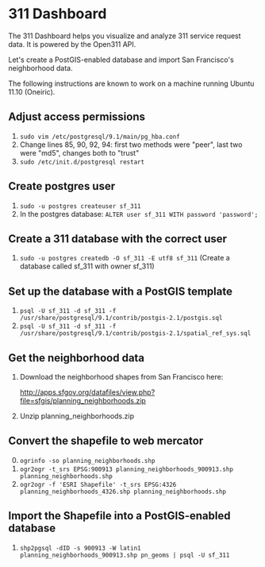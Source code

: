 311 Dashboard
=============

The 311 Dashboard helps you visualize and analyze 311 service request data. It is powered
by the Open311 API.

Let's create a PostGIS-enabled database and import San Francisco's neighborhood data.

The following instructions are known to work on a machine running Ubuntu 11.10 (Oneiric).

Adjust access permissions
-------------------------
1. `sudo vim /etc/postgresql/9.1/main/pg_hba.conf`
2. Change lines 85, 90, 92, 94: first two methods were "peer", last two were "md5", changes both to "trust"
3. `sudo /etc/init.d/postgresql restart`

Create postgres user
--------------------
1. `sudo -u postgres createuser sf_311`
2. In the postgres database: `ALTER user sf_311 WITH password 'password';`

Create a 311 database with the correct user
-------------------------------------------
1. `sudo -u postgres createdb -O sf_311 -E utf8 sf_311`
(Create a database called sf_311 with owner sf_311)

Set up the database with a PostGIS template
-------------------------------------------
1. `psql -U sf_311 -d sf_311 -f /usr/share/postgresql/9.1/contrib/postgis-2.1/postgis.sql`
2.  `psql -U sf_311 -d sf_311 -f /usr/share/postgresql/9.1/contrib/postgis-2.1/spatial_ref_sys.sql`

Get the neighborhood data
-------------------------
1. Download the neighborhood shapes from San Francisco here:

    http://apps.sfgov.org/datafiles/view.php?file=sfgis/planning_neighborhoods.zip
2. Unzip planning_neighborhoods.zip

Convert the shapefile to web mercator
-------------------------------------
0. `ogrinfo -so planning_neighborhoods.shp`
1. `ogr2ogr -t_srs EPSG:900913 planning_neighborhoods_900913.shp planning_neighborhoods.shp`
2. `ogr2ogr -f 'ESRI Shapefile' -t_srs EPSG:4326 planning_neighborhoods_4326.shp planning_neighborhoods.shp`

Import the Shapefile into a PostGIS-enabled database
----------------------------------------------------
1. `shp2pgsql -dID -s 900913 -W latin1 planning_neighborhoods_900913.shp pn_geoms | psql -U sf_311`